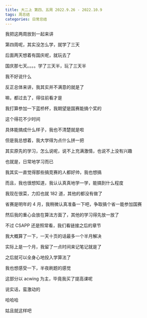 ```yaml
---
title: 大二上 第四、五周 2022.9.26 - 2022.10.9
tags: 周总结
categories: 日常总结
---
```


我把这两周放到一起来讲

第四周呢，其实没怎么学，就学了三天

后面两天想着有国庆呢，就玩去了

国庆那七天。。。。学了三天半，玩了三天半

我不好说什么

反正总体来讲，我其实并不满意的就是了

嘛，都过去了，得往前看才是

我打算参加一下蓝桥杯，我期望是国赛能搞个奖的

这个得花不少时间

具体能搞成什么样子，我也不清楚就是啦

但是我总想着，我大学得为点什么拼一把

其实原先的学习，怎么说呢，说不上充满激情，也说不上没有兴趣

也就是，日常地学习而已

我其实一直觉得那些搞竞赛的人都好帅，我也想搞

而且，我也很想知道，我认认真真地学一学，能搞到什么程度

我现在很菜，力扣也就 182 道，其他的都没有做了

省赛是明年的 4 月，我稍微认真准备一下吧，争取搞个省一能参加国赛

然后我的重心会放在算法方面了，其他的学习得先放一放了

不过 CSAPP 还是照常看，我们看链接之后的章节

我大概算了一下，一天十页的话最多一个半月解决

实际上是一个月，我留了一点时间来记笔记就是了

之后就可以全身心地投入学算法了

我也想感受一下，半夜刷题的感觉

这部分以 acwing 为主，毕竟我买了提高课呢

说实话，蛮激动的

哈哈哈

姑且就这样吧